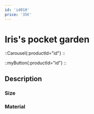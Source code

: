 ```yaml
---
id: 'id010'
price: '35€'
---
```


#  Iris's pocket garden

::Carousel{:productId="id"}
::

::myButton{:productId="id"}
::


## Description

### Size

### Material

